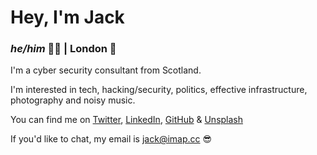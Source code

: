 # Hey, I'm Jack
### *he/him* 🏳️‍🌈 | London 📍

I'm a cyber security consultant from Scotland.

I'm interested in tech, hacking/security, politics, effective infrastructure, photography and noisy music.

You can find me on [Twitter](https://twitter.com/jackal_lol), [LinkedIn](https://linkedin.com/in/jb46), [GitHub](https://github.com/j-ckal) & [Unsplash](https://unsplash.com/@j_ckal)

If you'd like to chat, my email is jack@imap.cc 😎

